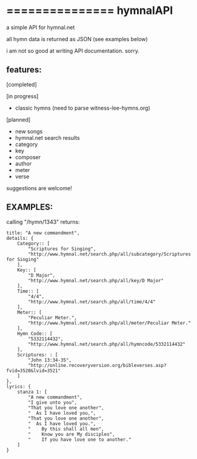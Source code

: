 ===============
   hymnalAPI
===============

a simple API for hymnal.net

all hymn data is returned as JSON (see examples below)

i am not so good at writing API documentation. sorry.

features:
---------

[completed]

[in progress]
- classic hymns (need to parse witness-lee-hymns.org)

[planned]
- new songs
- hymnal.net search results
- category
- key
- composer
- author
- meter
- verse 

suggestions are welcome!

EXAMPLES:
---------

calling "/hymn/1343" returns:


	title: "A new commandment",
	details: {
		Category:: [
			"Scriptures for Singing",
			"http://www.hymnal.net/search.php/all/subcategory/Scriptures for Singing"
		],
		Key:: [
			"D Major",
			"http://www.hymnal.net/search.php/all/key/D Major"
		],
		Time:: [
			"4/4",
			"http://www.hymnal.net/search.php/all/time/4/4"
		],
		Meter:: [
			"Peculiar Meter.",
			"http://www.hymnal.net/search.php/all/meter/Peculiar Meter."
		],
		Hymn Code:: [
			"5332114432",
			"http://www.hymnal.net/search.php/all/hymncode/5332114432"
		],
		Scriptures: : [
			"John 13:34-35",
			"http://online.recoveryversion.org/bibleverses.asp?fvid=3520&lvid=3521"
		]
	},
	lyrics: {
		stanza 1: [
			"A new commandment",
			"I give unto you",
			"That you love one another",
			"  As I have loved you,",
			"That you love one another",
			"  As I have loved you.",
			"    By this shall all men",
			"    Know you are My disciples",
			"    If you have love one to another."
		]
	}
